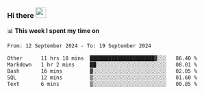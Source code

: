 ### Hi there <a href="https://www.gautamkrishnar.com/"><img src="https://media.giphy.com/media/hvRJCLFzcasrR4ia7z/giphy.gif" width="25px"></a>

📊 **This week I spent my time on**

<!--START_SECTION:waka-->

```txt
From: 12 September 2024 - To: 19 September 2024

Other      11 hrs 18 mins  █████████████████████▓░░░   86.40 %
Markdown   1 hr 2 mins     ██░░░░░░░░░░░░░░░░░░░░░░░   08.01 %
Bash       16 mins         ▓░░░░░░░░░░░░░░░░░░░░░░░░   02.05 %
SQL        12 mins         ▒░░░░░░░░░░░░░░░░░░░░░░░░   01.60 %
Text       6 mins          ▒░░░░░░░░░░░░░░░░░░░░░░░░   00.85 %
```

<!--END_SECTION:waka-->
